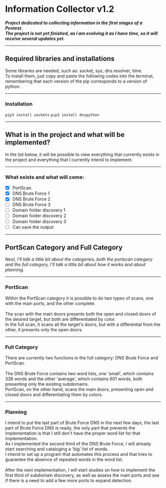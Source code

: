 # Information Collector v1.2

<p>
 
__*Project dedicated to collecting information in the first stages of a Pentest.<br />
The project is not yet finished, as I am evolving it as I have time, so it will receive several updates yet.*__

</p>

---

## Required libraries and installations

<p>
 
Some libraries are needed, such as: socket, sys, dns.resolver, time.<br />
To install them, just copy and paste the following codes into the terminal, remembering that each version of the pip corresponds to a version of python.

</p>

---

### Installation

`pip3 install sockets`
`pip3 install dnspython`

---

## What is in the project and what will be implemented?

<p>
 
In the list below, it will be possible to view everything that currently exists in the project and everything that I currently intend to implement.<br />

</p>

---

### What exists and what will come:

 - [x] PortScan.<br />
 - [x] DNS Brute Force 1<br />
 - [x] DNS Brute Force 2<br />
 - [ ] DNS Brute Force 3<br />
 - [ ] Domain folder discovery 1<br />
 - [ ] Domain folder discovery 2<br />
 - [ ] Domain folder discovery 3<br />
 - [ ] Can save the output<br />
 
---

## PortScan Category and Full Category

<p>
 
*Next, I'll talk a little bit about the categories, both the portscan category and the full category, I'll talk a little bit about how it works and about planning.*

</p>

---

### PortScan

<p>
 
Within the PortScan category it is possible to do two types of scans, one with the main ports, and the other complete.<br /><br />
The scan with the main doors presents both the open and closed doors of the desired target, but both are differentiated by color.<br />
In the full scan, it scans all the target's doors, but with a differential from the other, it presents only the open doors.

</p>

---

### Full Category

<p>
 
There are currently two functions in the full category: DNS Brute Force and PortScan.<br /><br />
The DNS Brute Force contains two word lists, one 'small', which contains 338 words and the other 'average', which contains 601 words, both presenting only the existing subdomains.<br />
PortScan, on the other hand, scans the main doors, presenting open and closed doors and differentiating them by colors.

</p>

---

### Planning

<p>
 
 I intend to put the last part of Brute Force DNS in the next few days, the last part of Brute Force DNS is ready, the only part that prevents the implementation is that I still don't have the proper word list for that implementation.<br />
As I implemented the second third of the DNS Brute Force, I will already start searching and cataloging a 'big' list of words.<br />
I intend to set up a program that automates this process and that tries to guarantee the absence of repeated words in the word list.<br /><br />
After the next implementation, I will start studies on how to implement the first third of subdomain discovery, as well as assess the main ports and see if there is a need to add a few more ports to expand detection.
 
</p>
